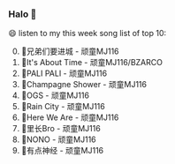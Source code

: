 

### Halo 👋

😄 listen to my this week song list of top 10:

0. 🌈兄弟们要进城 - 顽童MJ116
1. 🌈It's About Time - 顽童MJ116/BZARCO
2. 🌈PALI PALI - 顽童MJ116
3. 🌈Champagne Shower - 顽童MJ116
4. 🌈OGS - 顽童MJ116
5. 🌈Rain City - 顽童MJ116
6. 🌈Here We Are - 顽童MJ116
7. 🌈里长Bro - 顽童MJ116
8. 🌈NONO - 顽童MJ116
9. 🌈有点神经 - 顽童MJ116

